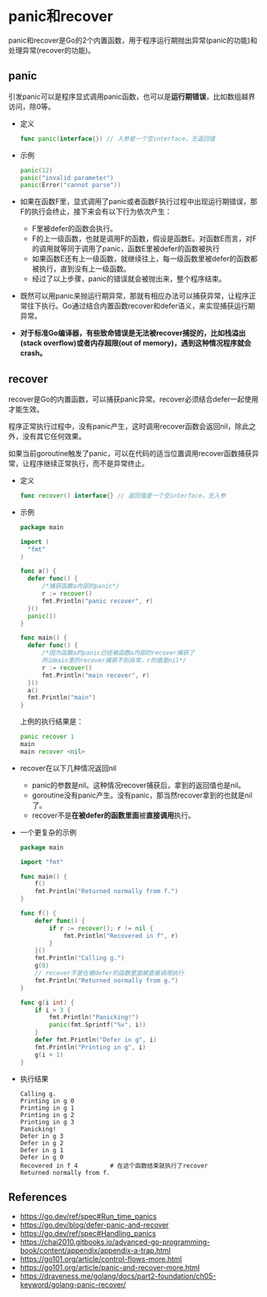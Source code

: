 # panic和recover

panic和recover是Go的2个内置函数，用于程序运行期抛出异常(panic的功能)和处理异常(recover的功能)。

## panic

引发panic可以是程序显式调用panic函数，也可以是**运行期错误**，比如数组越界访问，除0等。

* 定义

  ```go
  func panic(interface{}) // 入参是一个空interface，无返回值
  ```

* 示例

  ```go
  panic(12)
  panic("invalid parameter")
  panic(Error("cannot parse"))
  ```

* 如果在函数F里，显式调用了panic或者函数F执行过程中出现运行期错误，那F的执行会终止，接下来会有以下行为依次产生：

  * F里被defer的函数会执行。
  * F的上一级函数，也就是调用F的函数，假设是函数E。对函数E而言，对F的调用就等同于调用了panic，函数E里被defer的函数被执行
  * 如果函数E还有上一级函数，就继续往上，每一级函数里被defer的函数都被执行，直到没有上一级函数。
  * 经过了以上步骤，panic的错误就会被抛出来，整个程序结束。

* 既然可以用panic来抛运行期异常，那就有相应办法可以捕获异常，让程序正常往下执行。Go通过结合内置函数recover和defer语义，来实现捕获运行期异常。

* **对于标准Go编译器，有些致命错误是无法被recover捕捉的，比如栈溢出(stack overflow)或者内存超限(out of memory)，遇到这种情况程序就会crash。**

## recover

recover是Go的内置函数，可以捕获panic异常。recover必须结合defer一起使用才能生效。

程序正常执行过程中，没有panic产生，这时调用recover函数会返回nil，除此之外，没有其它任何效果。

如果当前goroutine触发了panic，可以在代码的适当位置调用recover函数捕获异常，让程序继续正常执行，而不是异常终止。

* 定义

  ```go
  func recover() interface{} // 返回值是一个空interface，无入参
  ```

* 示例

  ```go
  package main
  
  import (
  	"fmt"
  )
  
  func a() {
  	defer func() {
  		/*捕获函数a内部的panic*/
  		r := recover()
  		fmt.Println("panic recover", r)
  	}()
  	panic(1)
  }
  
  func main() {
  	defer func() {
  		/*因为函数a的panic已经被函数a内部的recover捕获了
  		所以main里的recover捕获不到异常，r的值是nil*/
  		r := recover()
  		fmt.Println("main recover", r)
  	}()
  	a()
  	fmt.Println("main")
  }
  
  ```

  上例的执行结果是：

  ```go
  panic recover 1
  main
  main recover <nil>
  ```

  

* recover在以下几种情况返回nil

  * panic的参数是nil。这种情况recover捕获后，拿到的返回值也是nil。
  * goroutine没有panic产生。没有panic，那当然recover拿到的也就是nil了。
  * recover不是**在被defer的函数里面**被**直接调用**执行。

* 一个更复杂的示例

  ```go
  package main
  
  import "fmt"
  
  func main() {
      f()
      fmt.Println("Returned normally from f.")
  }
  
  func f() {
      defer func() {
          if r := recover(); r != nil {
              fmt.Println("Recovered in f", r)
          }
      }()
      fmt.Println("Calling g.")
      g(0)
      // recover不是在被defer的函数里面被直接调用执行
      fmt.Println("Returned normally from g.")
  }
  
  func g(i int) {
      if i > 3 {
          fmt.Println("Panicking!")
          panic(fmt.Sprintf("%v", i))
      }
      defer fmt.Println("Defer in g", i)
      fmt.Println("Printing in g", i)
      g(i + 1)
  }
  ```
  

- 执行结果

	```shell
	Calling g.
	Printing in g 0
	Printing in g 1
	Printing in g 2
	Printing in g 3
	Panicking!
	Defer in g 3
	Defer in g 2
	Defer in g 1
	Defer in g 0
	Recovered in f 4         # 在这个函数结束就执行了recover
	Returned normally from f.
	```

	

## References

* https://go.dev/ref/spec#Run_time_panics
* https://go.dev/blog/defer-panic-and-recover
* https://go.dev/ref/spec#Handling_panics
* https://chai2010.gitbooks.io/advanced-go-programming-book/content/appendix/appendix-a-trap.html
* https://go101.org/article/control-flows-more.html
* https://go101.org/article/panic-and-recover-more.html
* https://draveness.me/golang/docs/part2-foundation/ch05-keyword/golang-panic-recover/
